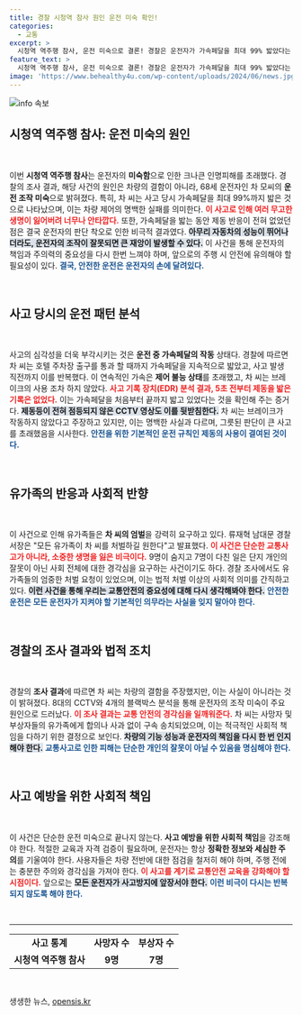 ```yaml
---
title: 경찰 시청역 참사 원인 운전 미숙 확인!
categories:
  - 교통
excerpt: >
  시청역 역주행 참사, 운전 미숙으로 결론! 경찰은 운전자가 가속페달을 최대 99% 밟았다는 결정적 증거를 확보했습니다. 유가족 전원은 처벌을 촉구하며, 차 씨는 심각한 범죄에 직면하게 되었습니다. 진실은 과연 무엇일까요?
feature_text: >
  시청역 역주행 참사, 운전 미숙으로 결론! 경찰은 운전자가 가속페달을 최대 99% 밟았다는 결정적 증거를 확보했습니다. 유가족 전원은 처벌을 촉구하며, 차 씨는 심각한 범죄에 직면하게 되었습니다. 진실은 과연 무엇일까요?
image: 'https://www.behealthy4u.com/wp-content/uploads/2024/06/news.jpg'
---
```


<p><img src="https://www.behealthy4u.com/wp-content/uploads/2024/06/news.jpg" alt="info 속보" /></p>

<h2 data-ke-size="size26">시청역 역주행 참사: 운전 미숙의 원인</h2>

<p data-ke-size="size16">&nbsp;</p>

<p>이번 <b>시청역 역주행 참사</b>는 운전자의 <b>미숙함</b>으로 인한 크나큰 인명피해를 초래했다. 경찰의 조사 결과, 해당 사건의 원인은 차량의 결함이 아니라, 68세 운전자인 차 모씨의 <b>운전 조작 미숙</b>으로 밝혀졌다. 특히, 차 씨는 사고 당시 가속페달을 최대 99%까지 밟은 것으로 나타났으며, 이는 차량 제어의 명백한 실패를 의미한다. <b><span style="color: #ee2323;">이 사고로 인해 여러 무고한 생명이 잃어버려 너무나 안타깝다.</span></b> 또한, 가속페달을 밟는 동안 제동 반응이 전혀 없었던 점은 결국 운전자의 판단 착오로 인한 비극적 결과였다. <b><span style="background-color: #21538527;">아무리 자동차의 성능이 뛰어나더라도, 운전자의 조작이 잘못되면 큰 재앙이 발생할 수 있다.</span></b> 이 사건을 통해 운전자의 책임과 주의력의 중요성을 다시 한번 느껴야 하며, 앞으로의 주행 시 안전에 유의해야 할 필요성이 있다. <b><span style="color: #1a5490;">결국, 안전한 운전은 운전자의 손에 달려있다.</span></b></p>

<p data-ke-size="size16">&nbsp;</p>

<h2 data-ke-size="size26">사고 당시의 운전 패턴 분석</h2>

<p data-ke-size="size16">&nbsp;</p>

<p>사고의 심각성을 더욱 부각시키는 것은 <b>운전 중  가속페달의 작동</b> 상태다. 경찰에 따르면 차 씨는 호텔 주차장 출구를 통과 할 때까지 가속페달을 지속적으로 밟았고, 사고 발생 직전까지 이를 반복했다. 이 연속적인 가속은 <b>제어 불능 상태</b>를 초래했고, 차 씨는 브레이크의 사용 조차 하지 않았다. <b><span style="color: #ee2323;">사고 기록 장치(EDR) 분석 결과, 5초 전부터 제동을 밟은 기록은 없었다.</span></b> 이는 가속페달을 처음부터 끝까지 밟고 있었다는 것을 확인해 주는 증거다. <b><span style="background-color: #21538527;">제동등이 전혀 점등되지 않은 CCTV 영상도 이를 뒷받침한다.</span></b> 차 씨는 브레이크가 작동하지 않았다고 주장하고 있지만, 이는 명백한 사실과 다르며, 그릇된 판단이 큰 사고를 초래했음을 시사한다. <b><span style="color: #1a5490;">안전을 위한 기본적인 운전 규칙인 제동의 사용이 결여된 것이다.</span></b></p>

<p data-ke-size="size16">&nbsp;</p>

<h2 data-ke-size="size26">유가족의 반응과 사회적 반향</h2>

<p data-ke-size="size16">&nbsp;</p>

<p>이 사건으로 인해 유가족들은 <b>차 씨의 엄벌</b>을 강력히 요구하고 있다. 류재혁 남대문 경찰서장은 "모든 유가족이 차 씨를 처벌하길 원한다"고 발표했다. <b><span style="color: #ee2323;">이 사건은 단순한 교통사고가 아니라, 소중한 생명을 잃은 비극이다.</span></b> 9명이 숨지고 7명이 다친 일은 단지 개인의 잘못이 아닌 사회 전체에 대한 경각심을 요구하는 사건이기도 하다. 경찰 조사에서도 유가족들의 엄중한 처벌 요청이 있었으며, 이는 법적 처벌 이상의 사회적 의미를 간직하고 있다. <b><span style="background-color: #21538527;">이런 사건을 통해 우리는 교통안전의 중요성에 대해 다시 생각해봐야 한다.</span></b> <b><span style="color: #1a5490;">안전한 운전은 모든 운전자가 지켜야 할 기본적인 의무라는 사실을 잊지 말아야 한다.</span></b></p>

<p data-ke-size="size16">&nbsp;</p>

<h2 data-ke-size="size26">경찰의 조사 결과와 법적 조치</h2>

<p data-ke-size="size16">&nbsp;</p>

<p>경찰의 <b>조사 결과</b>에 따르면 차 씨는 차량의 결함을 주장했지만, 이는 사실이 아니라는 것이 밝혀졌다. 8대의 CCTV와 4개의 블랙박스 분석을 통해 운전자의 조작 미숙이 주요 원인으로 드러났다. <b><span style="color: #ee2323;">이 조사 결과는 교통 안전의 경각심을 일깨워준다.</span></b> 차 씨는 사망자 및 부상자들의 유가족에게 합의나 사과 없이 구속 송치되었으며, 이는 적극적인 사회적 책임을 다하기 위한 결정으로 보인다. <b><span style="background-color: #21538527;">차량의 기능 성능과 운전자의 책임을 다시 한 번 인지해야 한다.</span></b> <b><span style="color: #1a5490;">교통사고로 인한 피해는 단순한 개인의 잘못이 아닐 수 있음을 명심해야 한다.</span></b></p>

<p data-ke-size="size16">&nbsp;</p>

<h2 data-ke-size="size26">사고 예방을 위한 사회적 책임</h2>

<p data-ke-size="size16">&nbsp;</p>

<p>이 사건은 단순한 운전 미숙으로 끝나지 않는다. <b>사고 예방을 위한 사회적 책임</b>을 강조해야 한다. 적절한 교육과 자격 검증이 필요하며, 운전자는 항상 <b>정확한 정보와 세심한 주의</b>를 기울여야 한다. 사용자들은 차량 전반에 대한 점검을 철저히 해야 하며, 주행 전에는 충분한 주의와 경각심을 가져야 한다. <b><span style="color: #ee2323;">이 사고를 계기로 교통안전 교육을 강화해야 할 시점이다.</span></b> 앞으로는 <b><span style="background-color: #21538527;">모든 운전자가 사고방지에 앞장서야 한다.</span></b> <b><span style="color: #1a5490;">이런 비극이 다시는 반복되지 않도록 해야 한다.</span></b></p>

<p data-ke-size="size16">&nbsp;</p>

<hr>

<table>
<tr>
<td style="text-align: center; height: 17px;"><b>사고 통계</b></td>
<td style="text-align: center; height: 17px;"><b>사망자 수</b></td>
<td style="text-align: center; height: 17px;"><b>부상자 수</b></td>
</tr>
<tr>
<td style="text-align: center; height: 17px;"><b>시청역 역주행 참사</b></td>
<td style="text-align: center; height: 17px;"><b>9명</b></td>
<td style="text-align: center; height: 17px;"><b>7명</b></td>
</tr>
</table>

<p data-ke-size="size16">&nbsp;</p>
생생한 뉴스, <a href="https://opensis.kr" rel="dofollow">opensis.kr</a>


